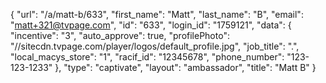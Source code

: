 {
    "url": "\/a\/matt-b\/633",
    "first_name": "Matt",
    "last_name": "B",
    "email": "matt+321@tvpage.com",
    "id": "633",
    "login_id": "1759121",
    "data": {
        "incentive": "3",
        "auto_approve": true,
        "profilePhoto": "\/\/sitecdn.tvpage.com\/player\/logos\/default_profile.jpg",
        "job_title": ".",
        "local_macys_store": "1",
        "racif_id": "12345678",
        "phone_number": "123-123-1233"
    },
    "type": "captivate",
    "layout": "ambassador",
    "title": "Matt B"
}